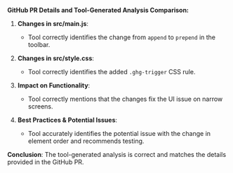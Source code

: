 **GitHub PR Details and Tool-Generated Analysis Comparison:**

1. **Changes in src/main.js**:
   - Tool correctly identifies the change from `append` to `prepend` in the toolbar.
   
2. **Changes in src/style.css**:
   - Tool correctly identifies the added `.ghg-trigger` CSS rule.

3. **Impact on Functionality**:
   - Tool correctly mentions that the changes fix the UI issue on narrow screens.

4. **Best Practices & Potential Issues**:
   - Tool accurately identifies the potential issue with the change in element order and recommends testing.

**Conclusion**: The tool-generated analysis is correct and matches the details provided in the GitHub PR.
